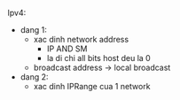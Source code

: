 Ipv4:
- dang 1: 
	- xac dinh network address 
		+ IP AND SM
		+ la di chi all bits host deu la 0
	- broadcast address -> local broadcast
- dang 2:
	 + xac dinh IPRange cua 1 network	